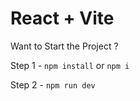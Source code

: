 # React + Vite

Want to Start the Project ?

Step 1 -
`npm install` or `npm i`

Step 2 -
`npm run dev`

